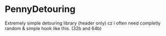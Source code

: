 # PennyDetouring
Extremely simple detouring library (header only) cz i often need completly random &amp; simple hook like this. (32b and 64b)
